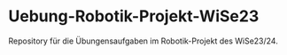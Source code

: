 # Uebung-Robotik-Projekt-WiSe23

Repository für die Übungensaufgaben im Robotik-Projekt des WiSe23/24.